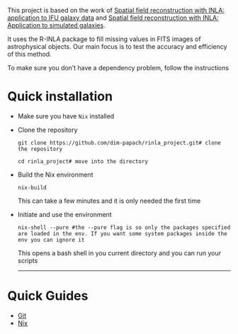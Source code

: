 This project is based on the work of [Spatial field reconstruction with INLA: application to IFU galaxy data](https://academic.oup.com/mnras/article/482/3/3880/5144230) and [Spatial field reconstruction with INLA: Application to simulated galaxies](https://www.aanda.org/10.1051/0004-6361/202244481).

It uses the R-INLA package to fill missing values in FITS images of astrophysical objects. Our main focus is to test the accuracy and efficiency of this method.

To make sure you don&rsquo;t have a dependency problem, follow the instructions

# Quick installation

- Make sure you have `Nix` installed

- Clone the repository
  
  ```shell
  git clone https://github.com/dim-papach/rinla_project.git# clone the repository
  
  cd rinla_project# move into the directory
  ```

- Build the Nix environment
  
  ```shell
  nix-build
  ```
  This can take a few minutes and it is only needed the first time 

- Initiate and use the environment
  
  ```shell
  nix-shell --pure #the --pure flag is so only the packages specified are loaded in the env. If you want some system packages inside the env you can ignore it
  ```
  
  This opens a bash shell in you current directory and you can run your scripts
  
  ---

# Quick Guides

- [Git](./docs/git.md)
- [Nix](./docs/nix.md)
